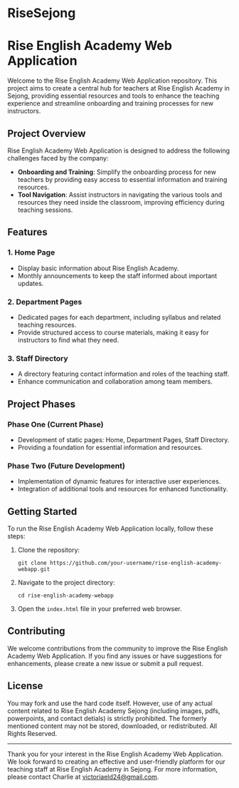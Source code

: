 # RiseSejong

# Rise English Academy Web Application

Welcome to the Rise English Academy Web Application repository. This project aims to create a central hub for teachers at Rise English Academy in Sejong, providing essential resources and tools to enhance the teaching experience and streamline onboarding and training processes for new instructors.

## Project Overview

Rise English Academy Web Application is designed to address the following challenges faced by the company:

- **Onboarding and Training**: Simplify the onboarding process for new teachers by providing easy access to essential information and training resources.
- **Tool Navigation**: Assist instructors in navigating the various tools and resources they need inside the classroom, improving efficiency during teaching sessions.

## Features

### 1. Home Page
- Display basic information about Rise English Academy.
- Monthly announcements to keep the staff informed about important updates.

### 2. Department Pages
- Dedicated pages for each department, including syllabus and related teaching resources.
- Provide structured access to course materials, making it easy for instructors to find what they need.

### 3. Staff Directory
- A directory featuring contact information and roles of the teaching staff.
- Enhance communication and collaboration among team members.

## Project Phases

### Phase One (Current Phase)
- Development of static pages: Home, Department Pages, Staff Directory.
- Providing a foundation for essential information and resources.

### Phase Two (Future Development)
- Implementation of dynamic features for interactive user experiences.
- Integration of additional tools and resources for enhanced functionality.

## Getting Started

To run the Rise English Academy Web Application locally, follow these steps:

1. Clone the repository:
   ```
   git clone https://github.com/your-username/rise-english-academy-webapp.git
   ```

2. Navigate to the project directory:
   ```
   cd rise-english-academy-webapp
   ```

3. Open the `index.html` file in your preferred web browser.

## Contributing

We welcome contributions from the community to improve the Rise English Academy Web Application. If you find any issues or have suggestions for enhancements, please create a new issue or submit a pull request.

## License

You may fork and use the hard code itself. However, use of any actual content related to Rise English Academy Sejong (including images, pdfs, powerpoints, and contact detials) is strictly prohibited. The formerly mentioned content may not be stored, downloaded, or redistributed. All Rights Reserved.

---

Thank you for your interest in the Rise English Academy Web Application. We look forward to creating an effective and user-friendly platform for our teaching staff at Rise English Academy in Sejong. For more information, please contact Charlie at victoriaeld24@gmail.com.
